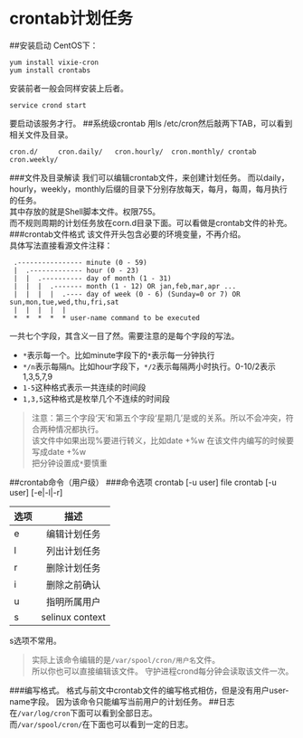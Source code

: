 crontab计划任务
============
##安装启动
CentOS下：

	yum install vixie-cron
	yum install crontabs
安装前者一般会同样安装上后者。 
  
	service crond start
要启动该服务才行。
##系统级crontab
用ls /etc/cron然后敲两下TAB，可以看到相关文件及目录。

    cron.d/     cron.daily/   cron.hourly/  cron.monthly/ crontab   cron.weekly/
###文件及目录解读
我们可以编辑crontab文件，来创建计划任务。 
而以daily，hourly，weekly，monthly后缀的目录下分别存放每天，每月，每周，每月执行的任务。  
其中存放的就是Shell脚本文件。权限755。  
而不规则周期的计划任务放在corn.d目录下面。可以看做是crontab文件的补充。
###crontab文件格式
该文件开头包含必要的环境变量，不再介绍。  
具体写法直接看源文件注释：
```
 .---------------- minute (0 - 59)
 |  .------------- hour (0 - 23)
 |  |  .---------- day of month (1 - 31)
 |  |  |  .------- month (1 - 12) OR jan,feb,mar,apr ...
 |  |  |  |  .---- day of week (0 - 6) (Sunday=0 or 7) OR sun,mon,tue,wed,thu,fri,sat
 |  |  |  |  |
 *  *  *  *  * user-name command to be executed
 ```
 一共七个字段，其含义一目了然。需要注意的是每个字段的写法。
 * `*`表示每一个。比如minute字段下的`*`表示每一分钟执行
 * `*/n`表示每隔n。比如hour字段下，`*/2`表示每隔两小时执行。0-10/2表示1,3,5,7,9
 * `1-5`这种格式表示一共连续的时间段
 * `1,3,5`这种格式是枚举几个不连续的时间段
 
 >注意：第三个字段‘天’和第五个字段‘星期几’是或的关系。所以不会冲突，符合两种情况都执行。  
该文件中如果出现%要进行转义，比如date +%w 在该文件内编写的时候要写成date +\%w   
把分钟设置成`*`要慎重

##crontab命令（用户级）
###命令选项
    crontab [-u user] file
    crontab [-u user] [-e|-l|-r]

|选项|描述|
|----|:----:|
|e|编辑计划任务|
|l|列出计划任务|
|r|删除计划任务|
|i|删除之前确认|
|u|指明所属用户|
|s|selinux context|
s选项不常用。
>实际上该命令编辑的是`/var/spool/cron/用户名`文件。  
所以你也可以直接编辑该文件。
守护进程crond每分钟会读取该文件一次。

###编写格式。
格式与前文中crontab文件的编写格式相仿，但是没有用户user-name字段。
因为该命令只能编写当前用户的计划任务。
##日志
在`/var/log/cron`下面可以看到全部日志。  
而`/var/spool/cron/`在下面也可以看到一定的日志。 